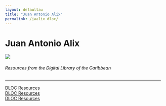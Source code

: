 ```yaml
---
layout: defaultau
title: "Juan Antonio Alix"
permalink: /jaalix_dloc/
---
```

<!-- partial:index.partial.html -->
<div class="content">
    <h1>Juan Antonio Alix</h1>
    <div class="quote">
        <div><img src="https://scontent-sju1-1.xx.fbcdn.net/v/t31.18172-8/1529973_316126451919178_6789041727178229723_o.jpg?stp=cp0_dst-jpg_e15_p403x403_q65&_nc_cat=109&ccb=1-7&_nc_sid=2d5d41&_nc_ohc=I71bbEhA23oAX9uQZm9&_nc_ht=scontent-sju1-1.xx&oh=00_AfDo9XsxhxnjQn_oBKLkj9a-EavlTP8mwiEEWkkb0r9okg&oe=63B1BEAB" class="logo"></div>
    </div>
    <body>
    <h6>Resources from the Digital Library of the Caribbean</h6><hr> 
        <a href="https://www.dloc.com/CA00800018/00001/images" target="_blank">DLOC Resources</a><br>
        <a href="https://www.dloc.com/UF00076947/00001/images" target="_blank">DLOC Resources</a><br>
        <a href="https://www.dloc.com/PUCMMA0011/00082/images" target="_blank">DLOC Resources</a><br>
    </body> 
          </div>
  <!-- partial -->
<script src='https://cdnjs.cloudflare.com/ajax/libs/jquery/3.1.1/jquery.min.js'></script><script  src="{{ site.baseurl }}/assets/js/authorscript.js"></script>